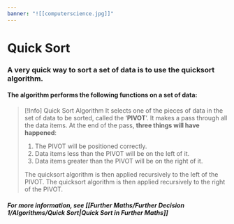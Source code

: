 ```yaml
---
banner: "![[computerscience.jpg]]"
---
```

# Quick Sort



### A very quick way to sort a set of data is to use the quicksort algorithm. 

#### The algorithm performs the following functions on a set of data:

> [!Info] Quick Sort Algorithm
> It selects one of the pieces of data in the set of data to be sorted, called the ‘**PIVOT**’.
> It makes a pass through all the data items. At the end of the pass, **three things will have happened**:
> 1. The PIVOT will be positioned correctly.
> 2. Data items less than the PIVOT will be on the left of it.
> 3. Data items greater than the PIVOT will be on the right of it.
>    
> The quicksort algorithm is then applied recursively to the left of the PIVOT.
> The quicksort algorithm is then applied recursively to the right of the PIVOT.

##### For more information, see [[Further Maths/Further Decision 1/Algorithms/Quick Sort|Quick Sort in Further Maths]]
